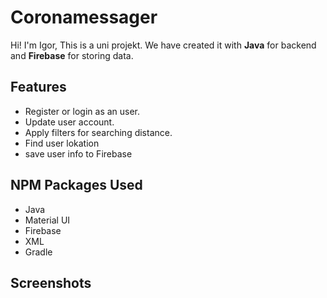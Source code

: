 # Coronamessager

Hi! I'm Igor, This is a uni projekt. We have created it with **Java** for backend and **Firebase** for storing data.
<br>

## Features

- Register or login as an user.
- Update user account.
- Apply filters for searching distance.
- Find user lokation
- save user info to Firebase


##  NPM Packages Used

- Java
- Material UI
- Firebase
- XML
- Gradle

## Screenshots

<img src="https://youtu.be/bevE-gy4SuU" alt=""/>
<br>

